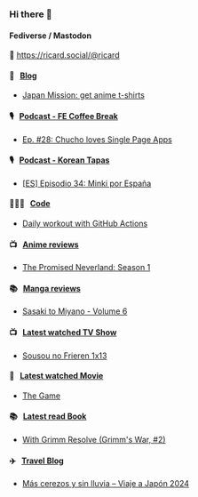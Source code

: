 ### Hi there 👋

#### Fediverse / Mastodon

🐘 https://ricard.social/@ricard

#### 📝 &nbsp;&nbsp;[Blog](https://ricard.blog)

- [Japan Mission: get anime t-shirts](https://ricard.blog/other/japan-mission-get-anime-t-shirts/)

#### 🎙 &nbsp;&nbsp;[Podcast - FE Coffee Break](https://frontendcoffeebreak.transistor.fm/)

- [Ep. #28: Chucho loves Single Page Apps](https://share.transistor.fm/s/ed4f6502)

#### 🎙 &nbsp;&nbsp;[Podcast - Korean Tapas](https://koreantapas.show/)

- [[ES] Episodio 34: Minki por España](https://podcasters.spotify.com/pod/show/korean-tapas/episodes/ES-Episodio-34-Minki-por-Espaa-e2h7iun)

#### 👨🏻‍💻 &nbsp;&nbsp;[Code](https://ricard.dev)

- [Daily workout with GitHub Actions](https://ricard.dev/daily-workout-with-github-actions/)

#### 📺 &nbsp;&nbsp;[Anime reviews](https://anime.ricard.blog)

- [The Promised Neverland: Season 1](https://anime.ricard.blog/reviews/the-promised-neverland-season-1/)

#### 📚 &nbsp;&nbsp;[Manga reviews](https://anime.ricard.blog)

- [Sasaki to Miyano - Volume 6](https://manga.ricard.blog/reviews/sasaki-to-miyano/volume/6/)

#### 📺 &nbsp;&nbsp;[Latest watched TV Show](https://quicoto.github.io/reviews/tv-shows)

- [Sousou no Frieren 1x13](https://quicoto.github.io/reviews/tv-shows/sousou-no-frieren/1x13)

#### 🍿 &nbsp;&nbsp;[Latest watched Movie](https://quicoto.github.io/reviews/movies/)

- [The Game](https://quicoto.github.io/reviews/movies/the-game/)

#### 📚 &nbsp;&nbsp;[Latest read Book](https://ricard.blog/books/)

- [With Grimm Resolve (Grimm&#39;s War, #2)](https://www.goodreads.com/review/show/6053793038?utm_medium=api&amp;utm_source=rss)

#### ✈️ &nbsp;&nbsp;[Travel Blog](https://www.quicoto.com/)

- [Más cerezos y sin lluvia – Viaje a Japón 2024](https://www.quicoto.com/mas-cerezos-y-sin-lluvia-viaje-a-japon-2024/)
